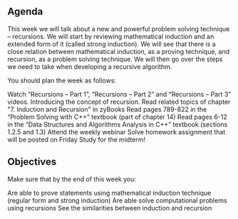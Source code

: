 ## Agenda


This week we will talk about a new and powerful problem solving technique – recursions. We will start by reviewing mathematical induction and an extended form of it (called strong induction). We will see that there is a close relation between mathematical induction, as a proving technique, and recursion, as a problem solving technique. We will then go over the steps we need to take when developing a recursive algorithm.

You should plan the week as follows:

Watch “Recursions – Part 1”, “Recursions – Part 2” and “Recursions – Part 3” videos. Introducing the concept of recursion.
Read related topics of chapter "7. Induction and Recursion" in zyBooks
Read pages 789-822 in the “Problem Solving with C++” textbook (part of chapter 14)
Read pages 6-12 in the “Data Structures and Algorithms Analysis in C++” textbook (sections 1.2.5 and 1.3)
Attend the weekly webinar
Solve homework assignment that will be posted on Friday
Study for the midterm!

## Objectives

Make sure that by the end of this week you:

Are able to prove statements using mathematical induction technique (regular form and strong induction)
Are able solve computational problems using recursions
See the similarities between induction and recursion
